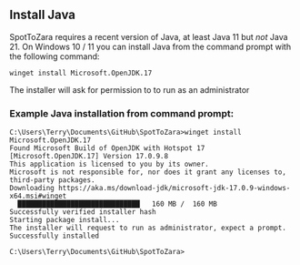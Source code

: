 ## Install Java

SpotToZara requires a recent version of Java, at least Java 11 but *not* Java 21. On Windows 10 / 11 you can install Java from the command prompt with the following command:

```
winget install Microsoft.OpenJDK.17
```

The installer will ask for permission to to run as an administrator

### Example Java installation from command prompt:

```
C:\Users\Terry\Documents\GitHub\SpotToZara>winget install Microsoft.OpenJDK.17
Found Microsoft Build of OpenJDK with Hotspot 17 [Microsoft.OpenJDK.17] Version 17.0.9.8
This application is licensed to you by its owner.
Microsoft is not responsible for, nor does it grant any licenses to, third-party packages.
Downloading https://aka.ms/download-jdk/microsoft-jdk-17.0.9-windows-x64.msi#winget
  ██████████████████████████████   160 MB /  160 MB
Successfully verified installer hash
Starting package install...
The installer will request to run as administrator, expect a prompt.
Successfully installed

C:\Users\Terry\Documents\GitHub\SpotToZara>
```
